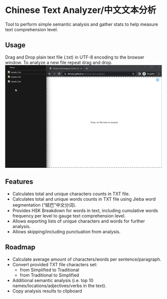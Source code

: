 # Chinese Text Analyzer/中文文本分析
Tool to perform simple semantic analysis and gather stats to help measure text comprehension level.
## Usage
Drag and Drop plain text file (.txt) in UTF-8 encoding to the browser window. To analyze a new file repeat drag and drop.
![usage demo](text_analyzer.gif)
## Features
* Calculates total and unique characters counts in TXT file.
* Calculates total and unique words counts in TXT file using Jieba word segmentation (“结巴”中文分词).
* Provides HSK Breakdown for words in text, including cumulative words frequency per level to gauge text comprehension level.
* Allows exporting lists of unique characters and words for further analysis.
* Allows skipping/including punctuation from analysis.
## Roadmap
* Calculate average amount of characters/words per sentence/paragraph.
* Convert provided TXT file characters set:
  * from Simplified  to Traditional 
  * from Traditional to Simplified
* Additional semantic analysis (i.e. top 10 names/locations/adjectives/verbs in the text).
* Copy analysis results to clipboard
